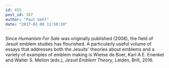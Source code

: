```yaml
---
id: 655
post_id: 387
author: "Paul Gehl"
date: "2017-02-08 11:50:10"
---
```

Since *Humanism For Sale* was originally published (2008), the field of Jesuit emblem studies has flourished. A particularly useful volume of essays that addresses both the Jesuits' theories about emblems and a variety of examples of emblem making is Wietse de Boer, Karl A.E. Enenkel and Walter S. Melion (eds.), *Jesuit Emblem Theory*, Leiden, Brill, 2016.
